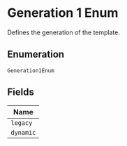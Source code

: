 
# Generation 1 Enum

Defines the generation of the template.

## Enumeration

`Generation1Enum`

## Fields

| Name |
|  --- |
| `legacy` |
| `dynamic` |

